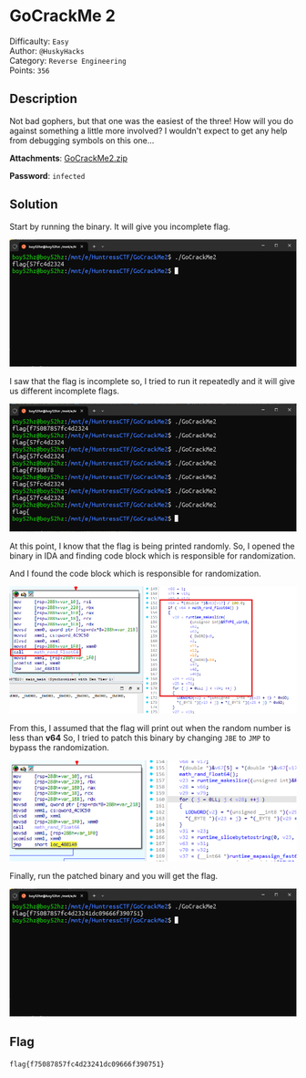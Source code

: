 # GoCrackMe 2

Difficaulty: `Easy`  
Author: `@HuskyHacks`  
Category: `Reverse Engineering`  
Points: `356`

## Description

Not bad gophers, but that one was the easiest of the three! How will you do against something a little more involved? I wouldn't expect to get any help from debugging symbols on this one...

**Attachments**: [GoCrackMe2.zip](./GoCrackMe2.zip)

**Password**: `infected`

## Solution

Start by running the binary. It will give you incomplete flag.

![First run](./images/app.png)

I saw that the flag is incomplete so, I tried to run it repeatedly and it will give us different incomplete flags.

![Repeat](./images/app2.png)

At this point, I know that the flag is being printed randomly. So, I opened the binary in IDA and finding code block which is responsible for randomization.

And I found the code block which is responsible for randomization.

![Disassemble](./images/image.png)

From this, I assumed that the flag will print out when the random number is less than **v64** So, I tried to patch this binary by changing `JBE` to `JMP` to bypass the randomization.

![Patch](./images/image-2.png)

Finally, run the patched binary and you will get the flag.

![Solved](./images/image-3.png)

## Flag

```txt
flag{f75087857fc4d23241dc09666f390751}
```
